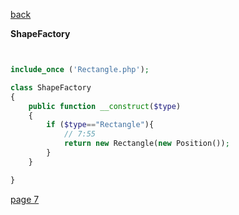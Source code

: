 [back](./page05.md)

**ShapeFactory**

```php


include_once ('Rectangle.php');

class ShapeFactory
{
    public function __construct($type)
    {
        if ($type=="Rectangle"){
            // 7:55
            return new Rectangle(new Position());
        }
    }

}

```

[page 7](./page07.md)
